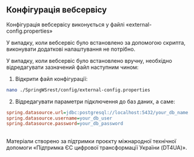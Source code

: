 ## Конфігурація вебсервісу

Конфігурація вебсервісу виконується у файлі «external-config.properties» 

У випадку, коли вебсервіс було встановлено за допомогою скрипта, виконувати додаткові налаштування не потрібно.

У випадку, коли вебсервіс було встановлено вручну, необхідно відредагувати зазначений файл наступним чином:

1. Відкрити файл конфігурації:

  ```bash
nano ./SpringWSrest/config/external-config.properties
 ```

2. Відредагувати параметри підключення до баз даних, а саме:

  ```ini
spring.datasource.url=jdbc:postgresql://localhost:5432/your_db_name
spring.datasource.username=your_db_user
spring.datasource.password=your_db_password
  ```


##
Матеріали створено за підтримки проєкту міжнародної технічної допомоги «Підтримка ЄС цифрової трансформації України (DT4UA)».
